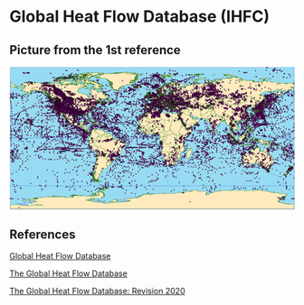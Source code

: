 # Global Heat Flow Database (IHFC)

## Picture from the 1st reference

![](global-heat-flow-database.png)

## References

[Global Heat Flow Database](http://www.datapages.com/gis-map-publishing-program/gis-open-files/global-framework/global-heat-flow-database)

[The Global Heat Flow Database](https://www.ihfc-iugg.org/products/global-heat-flow-database)

[The Global Heat Flow Database: Revision 2020](https://ihfc-iugg.org/products/global-heat-flow-database/revision-2020)
